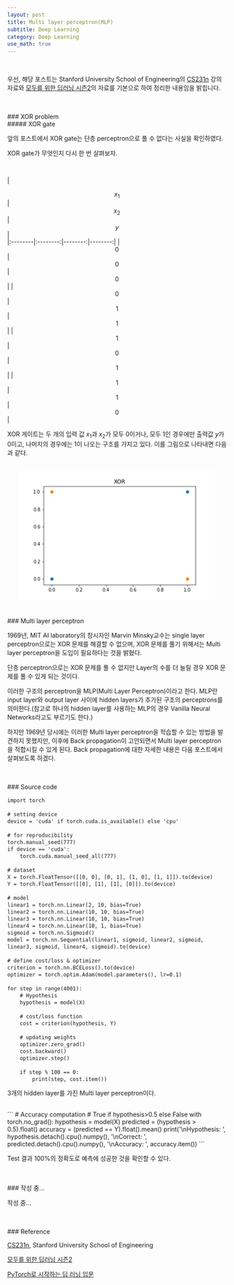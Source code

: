 ```yaml
---
layout: post
title: Multi layer perceptron(MLP)
subtitle: Deep Learning
category: Deep Learning
use_math: true
---
```


<br>

우선, 해당 포스트는 Stanford University School of Engineering의 [CS231n](https://www.youtube.com/watch?v=_JB0AO7QxSA&list=PLC1qU-LWwrF64f4QKQT-Vg5Wr4qEE1Zxk&index=7) 강의자료와 [모두를 위한 딥러닝 시즌2](https://deeplearningzerotoall.github.io/season2/lec_pytorch.html)의 자료를 기본으로 하여 정리한 내용임을 밝힙니다.


<br>
<br>
### XOR problem

<br>
##### XOR gate

앞의 포스트에서 XOR gate는 단층 perceptron으로 풀 수 없다는 사실을 확인하였다.

XOR gate가 무엇인지 다시 한 번 살펴보자.

<br>

|  <center> $x_1$ </center> |  <center> $x_2$</center> | <center> $y$</center> |  
|:--------|:--------:|--------:|--------:|
| <center>  0 </center> | <center> 0 </center> | <center> 0 </center> |
| <center>  0 </center> | <center> 1 </center> | <center> 1 </center> |
| <center>  1 </center> | <center> 0 </center> | <center> 1 </center> |
| <center>  1 </center> | <center> 1 </center> | <center> 0 </center> |

XOR 게이트는 두 개의 입력 값 $x_1$과 $x_2$가 모두 0이거나, 모두 1인 경우에만 출력값 $y$가 0이고, 나머지의 경우에는 1이 나오는 구조를 가지고 있다. 이를 그림으로 나타내면 다음과 같다.

<br>

<center><img src = '/post_img/200106/image3.png' width="450"/></center>



<br>
<br>
### Multi layer perceptron

1969년, MIT AI laboratory의 창시자인 Marvin Minsky교수는 single layer perceptron으로는 XOR 문제를 해결할 수 없으며, XOR 문제를 풀기 위해서는 Multi layer perceptron을 도입이 필요하다는 것을 밝혔다.

단층 perceptron으로는 XOR 문제를 풀 수 없지만 Layer의 수를 더 늘릴 경우 XOR 문제를 풀 수 있게 되는 것이다.

이러한 구조의 perceptron을 MLP(Multi Layer Perceptron)이라고 한다. MLP란 input layer와 output layer 사이에 hidden layers가 추가된 구조의 perceptrons를 의미한다.(참고로 하나의 hidden layer를 사용하는 MLP의 경우 Vanilla Neural Networks라고도 부르기도 한다.)

하지만 1969년 당시에는 이러한 Multi layer perceptron을 학습할 수 있는 방법을 발견하지 못했지만, 이후에 Back propagation이 고안되면서 Multi layer perceptron을 적합시킬 수 있게 된다. Back propagation에 대한 자세한 내용은 다음 포스트에서 살펴보도록 하겠다.

<br>
<br>
### Source code

```
import torch

# setting device
device = 'cuda' if torch.cuda.is_available() else 'cpu'

# for reproducibility
torch.manual_seed(777)
if device == 'cuda':
    torch.cuda.manual_seed_all(777)

# dataset
X = torch.FloatTensor([[0, 0], [0, 1], [1, 0], [1, 1]]).to(device)
Y = torch.FloatTensor([[0], [1], [1], [0]]).to(device)

# model
linear1 = torch.nn.Linear(2, 10, bias=True)
linear2 = torch.nn.Linear(10, 10, bias=True)
linear3 = torch.nn.Linear(10, 10, bias=True)
linear4 = torch.nn.Linear(10, 1, bias=True)
sigmoid = torch.nn.Sigmoid()
model = torch.nn.Sequential(linear1, sigmoid, linear2, sigmoid, linear3, sigmoid, linear4, sigmoid).to(device)

# define cost/loss & optimizer
criterion = torch.nn.BCELoss().to(device)
optimizer = torch.optim.Adam(model.parameters(), lr=0.1)

for step in range(4001):
    # Hypothesis
    hypothesis = model(X)

    # cost/loss function
    cost = criterion(hypothesis, Y)

    # updating weights
    optimizer.zero_grad()
    cost.backward()
    optimizer.step()

    if step % 100 == 0:
        print(step, cost.item())
```

3개의 hidden layer를 가진 Multi layer perceptron이다.

<br>
```
# Accuracy computation
# True if hypothesis>0.5 else False
with torch.no_grad():
    hypothesis = model(X)
    predicted = (hypothesis > 0.5).float()
    accuracy = (predicted == Y).float().mean()
    print('\nHypothesis: ', hypothesis.detach().cpu().numpy(), '\nCorrect: ', predicted.detach().cpu().numpy(), '\nAccuracy: ', accuracy.item())
```

Test 결과 100%의 정확도로 예측에 성공한 것을 확인할 수 있다.

<br>
<br>
### 작성 중...

작성 중...

<br>
<br>
### Reference

[CS231n](https://www.youtube.com/watch?v=vT1JzLTH4G4&list=PLC1qU-LWwrF64f4QKQT-Vg5Wr4qEE1Zxk), Stanford University School of Engineering

[모두를 위한 딥러닝 시즌2](https://deeplearningzerotoall.github.io/season2/lec_pytorch.html)

[PyTorch로 시작하는 딥 러닝 입문](https://wikidocs.net/60680)
